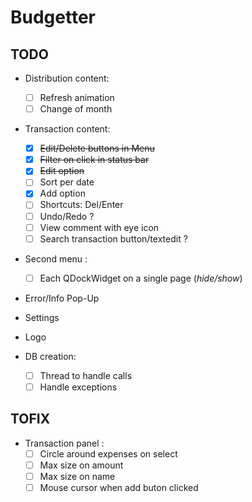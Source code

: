# Budgetter

## TODO

* Distribution content:     
  - [ ] Refresh animation
  - [ ] Change of month  
* Transaction content:
  - [x] ~~Edit/Delete buttons in Menu~~
  - [x] ~~Filter on click in status bar~~
  - [x] ~~Edit option~~
  - [ ] Sort per date
  - [x] Add option
  - [ ] Shortcuts: Del/Enter
  - [ ] Undo/Redo ?
  - [ ] View comment with eye icon
  - [ ] Search transaction button/textedit ?
* Second menu :
  - [ ] Each QDockWidget on a single page (*hide/show*)
* Error/Info Pop-Up
* Settings
* Logo

* DB creation:
  - [ ] Thread to handle calls
  - [ ] Handle exceptions

## TOFIX

* Transaction panel :
  - [ ] Circle around expenses on select
  - [ ] Max size on amount
  - [ ] Max size on name
  - [ ] Mouse cursor when add buton clicked
